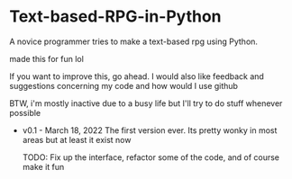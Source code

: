 # Text-based-RPG-in-Python
A novice programmer tries to make a text-based rpg using Python.

made this for fun lol

If you want to improve this, go ahead. I would also like feedback and suggestions concerning my code and how would I use github

BTW, i'm mostly inactive due to a busy life but I'll try to do stuff whenever possible 

- v0.1 - March 18, 2022
     The first version ever. Its pretty wonky in most areas but at least it exist now
     
     TODO: Fix up the interface, refactor some of the code, and of course make it fun

